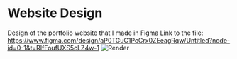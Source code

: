 # Website Design 
Design of the portfolio website that I made in Figma
Link to the file: https://www.figma.com/design/aP0TGuC1PcCrx0ZEeagRqw/Untitled?node-id=0-1&t=RIfFoufUXS5cLZ4w-1
![Render](https://files.slack.com/files-tmb/T0266FRGM-F07FUG0PULX-fc899d00ea/home_720.png)
